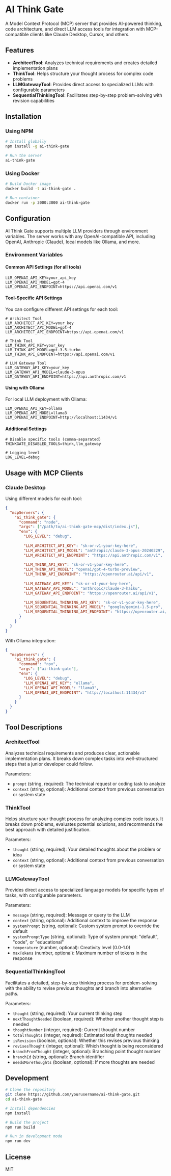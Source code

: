 # AI Think Gate

A Model Context Protocol (MCP) server that provides AI-powered thinking, code architecture, and direct LLM access tools for integration with MCP-compatible clients like Claude Desktop, Cursor, and others.

## Features

- **ArchitectTool**: Analyzes technical requirements and creates detailed implementation plans
- **ThinkTool**: Helps structure your thought process for complex code problems
- **LLMGatewayTool**: Provides direct access to specialized LLMs with configurable parameters
- **SequentialThinkingTool**: Facilitates step-by-step problem-solving with revision capabilities

## Installation

### Using NPM

```bash
# Install globally
npm install -g ai-think-gate

# Run the server
ai-think-gate
```

### Using Docker

```bash
# Build Docker image
docker build -t ai-think-gate .

# Run container
docker run -p 3000:3000 ai-think-gate
```

## Configuration

AI Think Gate supports multiple LLM providers through environment variables. The server works with any OpenAI-compatible API, including OpenAI, Anthropic (Claude), local models like Ollama, and more.

### Environment Variables

#### Common API Settings (for all tools)

```
LLM_OPENAI_API_KEY=your_api_key
LLM_OPENAI_API_MODEL=gpt-4
LLM_OPENAI_API_ENDPOINT=https://api.openai.com/v1
```

#### Tool-Specific API Settings

You can configure different API settings for each tool:

```
# Architect Tool
LLM_ARCHITECT_API_KEY=your_key
LLM_ARCHITECT_API_MODEL=gpt-4
LLM_ARCHITECT_API_ENDPOINT=https://api.openai.com/v1

# Think Tool
LLM_THINK_API_KEY=your_key
LLM_THINK_API_MODEL=gpt-3.5-turbo
LLM_THINK_API_ENDPOINT=https://api.openai.com/v1

# LLM Gateway Tool
LLM_GATEWAY_API_KEY=your_key
LLM_GATEWAY_API_MODEL=claude-3-opus
LLM_GATEWAY_API_ENDPOINT=https://api.anthropic.com/v1
```

#### Using with Ollama

For local LLM deployment with Ollama:

```
LLM_OPENAI_API_KEY=ollama
LLM_OPENAI_API_MODEL=llama3
LLM_OPENAI_API_ENDPOINT=http://localhost:11434/v1
```

#### Additional Settings

```
# Disable specific tools (comma-separated)
THINKGATE_DISABLED_TOOLS=think,llm_gateway

# Logging level
LOG_LEVEL=debug
```

## Usage with MCP Clients

### Claude Desktop

Using different models for each tool:

```json
{
  "mcpServers": {
    "ai_think_gate": {
      "command": "node", 
      "args": ["/path/to/ai-think-gate-mcp/dist/index.js"],
      "env": {
        "LOG_LEVEL": "debug",
        
        "LLM_ARCHITECT_API_KEY": "sk-or-v1-your-key-here",
        "LLM_ARCHITECT_API_MODEL": "anthropic/claude-3-opus-20240229",
        "LLM_ARCHITECT_API_ENDPOINT": "https://api.anthropic.com/v1",
        
        "LLM_THINK_API_KEY": "sk-or-v1-your-key-here",
        "LLM_THINK_API_MODEL": "openai/gpt-4-turbo-preview",
        "LLM_THINK_API_ENDPOINT": "https://openrouter.ai/api/v1",
        
        "LLM_GATEWAY_API_KEY": "sk-or-v1-your-key-here",
        "LLM_GATEWAY_API_MODEL": "anthropic/claude-3-haiku",
        "LLM_GATEWAY_API_ENDPOINT": "https://openrouter.ai/api/v1",

        "LLM_SEQUENTIAL_THINKING_API_KEY": "sk-or-v1-your-key-here",
        "LLM_SEQUENTIAL_THINKING_API_MODEL": "google/gemini-1.5-pro",
        "LLM_SEQUENTIAL_THINKING_API_ENDPOINT": "https://openrouter.ai/api/v1"
      }
    }
  }
}
```

With Ollama integration:

```json
{
  "mcpServers": {
    "ai_think_gate": {
      "command": "npx",
      "args": ["ai-think-gate"],
      "env": {
        "LOG_LEVEL": "debug",
        "LLM_OPENAI_API_KEY": "ollama",
        "LLM_OPENAI_API_MODEL": "llama3",
        "LLM_OPENAI_API_ENDPOINT": "http://localhost:11434/v1"
      }
    }
  }
}
```

## Tool Descriptions

### ArchitectTool

Analyzes technical requirements and produces clear, actionable implementation plans. It breaks down complex tasks into well-structured steps that a junior developer could follow.

Parameters:
- `prompt` (string, required): The technical request or coding task to analyze
- `context` (string, optional): Additional context from previous conversation or system state

### ThinkTool

Helps structure your thought process for analyzing complex code issues. It breaks down problems, evaluates potential solutions, and recommends the best approach with detailed justification.

Parameters:
- `thought` (string, required): Your detailed thoughts about the problem or idea
- `context` (string, optional): Additional context from previous conversation or system state

### LLMGatewayTool

Provides direct access to specialized language models for specific types of tasks, with configurable parameters.

Parameters:
- `message` (string, required): Message or query to the LLM
- `context` (string, optional): Additional context to improve the response
- `systemPrompt` (string, optional): Custom system prompt to override the default
- `systemPromptType` (string, optional): Type of system prompt: "default", "code", or "educational"
- `temperature` (number, optional): Creativity level (0.0-1.0)
- `maxTokens` (number, optional): Maximum number of tokens in the response

### SequentialThinkingTool

Facilitates a detailed, step-by-step thinking process for problem-solving with the ability to revise previous thoughts and branch into alternative paths.

Parameters:
- `thought` (string, required): Your current thinking step
- `nextThoughtNeeded` (boolean, required): Whether another thought step is needed
- `thoughtNumber` (integer, required): Current thought number
- `totalThoughts` (integer, required): Estimated total thoughts needed
- `isRevision` (boolean, optional): Whether this revises previous thinking
- `revisesThought` (integer, optional): Which thought is being reconsidered
- `branchFromThought` (integer, optional): Branching point thought number
- `branchId` (string, optional): Branch identifier
- `needsMoreThoughts` (boolean, optional): If more thoughts are needed

## Development

```bash
# Clone the repository
git clone https://github.com/yourusername/ai-think-gate.git
cd ai-think-gate

# Install dependencies
npm install

# Build the project
npm run build

# Run in development mode
npm run dev
```

## License

MIT
